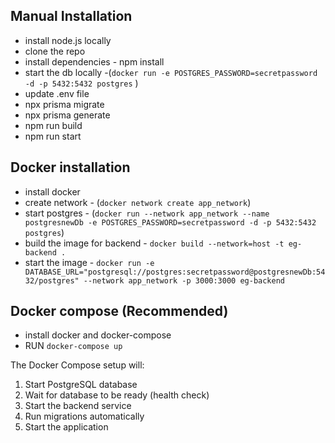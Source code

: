 ## Manual Installation
 - install node.js locally
 - clone the repo
 - install dependencies - npm install
 - start the db locally 
        -(`docker run -e POSTGRES_PASSWORD=secretpassword -d -p 5432:5432 postgres` )
 - update .env file
 - npx prisma migrate
 - npx prisma generate
 - npm run build
 - npm run start

## Docker installation
 - install docker
 - create network - (`docker network create app_network`)
 - start postgres - (`docker run --network app_network --name postgresnewDb -e POSTGRES_PASSWORD=secretpassword -d -p 5432:5432 postgres`)
 - build the image for backend - `docker build --network=host -t eg-backend . `
 - start the image - `docker run -e DATABASE_URL="postgresql://postgres:secretpassword@postgresnewDb:5432/postgres" --network app_network -p 3000:3000 eg-backend`

## Docker compose (Recommended)
 - install docker and docker-compose
 - RUN `docker-compose up`

The Docker Compose setup will:
1. Start PostgreSQL database
2. Wait for database to be ready (health check)
3. Start the backend service
4. Run migrations automatically
5. Start the application